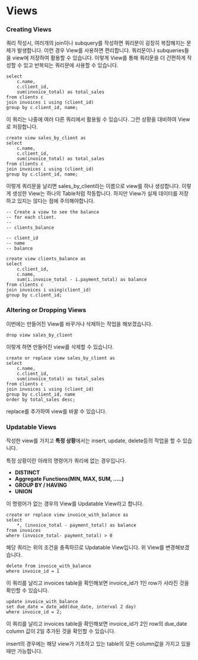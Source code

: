 # Views

### Creating Views

쿼리 작성시, 여러개의 join이나 subquery를 작성하면 쿼리문이 굉장히 복잡해지는 문제가 발생합니다. 이런 경우 View를 사용하면 편리합니다. 쿼리문이나 subqueries들을 view에 저장하여 활용할 수 있습니다. 이렇게 View를 통해 쿼리문을 더 간편하게 작성할 수 있고 반복되는 쿼리문에 사용할 수 있습니다.

```mysql
select
	c.name,
    c.client_id,
    sum(invoice_total) as total_sales
from clients c
join invoices i using (client_id)
group by c.client_id, name;
```

 이 쿼리는 나중에 여러 다른 쿼리에서 활용될 수 있습니다. 그런 상황을 대비하여 View로 저장합니다.

```mysql
create view sales_by_client as
select
	c.name,
    c.client_id,
    sum(invoice_total) as total_sales
from clients c
join invoices i using (client_id)
group by c.client_id, name;
```

이렇게 쿼리문을 날리면 sales_by_client라는 이름으로 view를 하나 생성합니다. 이렇게 생성한 View는 하나의 Table처럼 작동합니다. 하지만 View가 실제 데이터를 저장하고 있지는 않다는 점에 주의해야합니다.

```mysql
-- Create a view to see the balance
-- for each client.
-- 
-- clients_balance

-- client_id
-- name
-- balance

create view clients_balance as
select
	c.client_id,
    c.name,
    sum(i.invoice_total - i.payment_total) as balance
from clients c
join invoices i using(client_id)
group by c.client_id;
```

### Altering or Dropping Views

이번에는 만들어진 View를 바꾸거나 삭제하는 작업을 해보겠습니다.

```mysql
drop view sales_by_client
```

이렇게 하면 만들어진 view를 삭제할 수 있습니다.

```mysql
create or replace view sales_by_client as
select
	c.name,
    c.client_id,
    sum(invoice_total) as total_sales
from clients c
join invoices i using (client_id)
group by c.client_id, name
order by total_sales desc;
```

replace를 추가하여 view를 바꿀 수 있습니다.

### Updatable Views

작성한 view를 가지고 **특정 상황**에서는 insert, update, delete등의 작업을 할 수 있습니다.

특정 상황이란 아래의 명령어가 쿼리에 없는 경우입니다.

- **DISTINCT**
- **Aggregate Functions(MIN, MAX, SUM, .....)**
- **GROUP BY / HAVING**
- **UNION**

이 명령어가 없는 경우의 View를 Updatable View라고 합니다.

```mysql
create or replace view invoice_with_balance as 
select 
	*, (invoice_total - payment_total) as balance
from invoices
where (invoice_total- payment_total) > 0
```

해당 쿼리는 위의 조건을 충족하므로 Updatable View입니다. 위 View를 변경해보겠습니다.

```mysql
delete from invoice_with_balance
where invoice_id = 1
```

이 쿼리를 날리고 invoices table을 확인해보면 invoice_id가 1인 row가 사라진 것을 확인할 수 있습니다. 

```mysql
update invoice_with_balance
set due_date = date_add(due_date, interval 2 day)
where invoice_id = 2;
```

 이 쿼리를 날리고 invoices table을 확인해보면 invoice_id가 2인 row의 due_date column 값이 2일 추가된 것을 확인할 수 있습니다. 

insert의 경우에는 해당 view가 기초하고 있는 table의 모든 column값을 가지고 있을 때만 가능합니다.